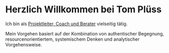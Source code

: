 # Herzlich Willkommen bei Tom Plüss

Ich bin als [Projektleiter, Coach und Berater](/offer) vielseitig tätig.

Mein Vorgehen basiert auf der Kombination von authentischer Begegnung, resourcenorientiertem, systemischem Denken und analytischer Vorgehensweise.

